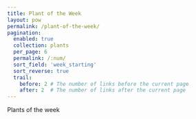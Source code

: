 ```yaml
---
title: Plant of the Week
layout: pow
permalink: /plant-of-the-week/
pagination: 
  enabled: true
  collection: plants
  per_page: 6
  permalink: /:num/
  sort_field: 'week_starting'
  sort_reverse: true
  trail: 
    before: 2 # The number of links before the current page
    after: 2  # The number of links after the current page
---
```

Plants of the week

